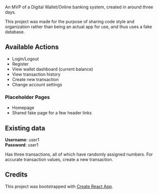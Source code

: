 An MVP of a Digital Wallet/Online banking system, created in around three days.

This project was made for the purpose of sharing code style and organization rather than being an actual app for use, and thus uses a fake database.

## Available Actions

- Login/Logout
- Register
- View wallet dashboard (current balance)
- View transaction history
- Create new transaction
- Change account settings

### Placeholder Pages

- Homepage
- Shared fake page for a few header links

## Existing data

**Username**: user1  
**Password**: user1

Has three transactions, all of which have randomly assigned numbers. For accurate transaction values, create a new transaction.

## Credits

This project was bootstrapped with [Create React App](https://github.com/facebook/create-react-app).